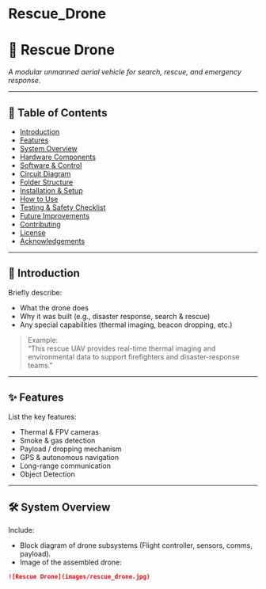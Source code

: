 # Rescue_Drone
# 🚁 Rescue Drone

_A modular unmanned aerial vehicle for search, rescue, and emergency response._

---

## 📑 Table of Contents
- [Introduction](#introduction)
- [Features](#features)
- [System Overview](#system-overview)
- [Hardware Components](#hardware-components)
- [Software & Control](#software--control)
- [Circuit Diagram](#circuit-diagram)
- [Folder Structure](#folder-structure)
- [Installation & Setup](#installation--setup)
- [How to Use](#how-to-use)
- [Testing & Safety Checklist](#testing--safety-checklist)
- [Future Improvements](#future-improvements)
- [Contributing](#contributing)
- [License](#license)
- [Acknowledgements](#acknowledgements)

---

## 📝 Introduction
Briefly describe:
- What the drone does  
- Why it was built (e.g., disaster response, search & rescue)  
- Any special capabilities (thermal imaging, beacon dropping, etc.)

> Example:  
> “This rescue UAV provides real-time thermal imaging and environmental data to support firefighters and disaster-response teams.”

---

## ✨ Features
List the key features:
- Thermal & FPV cameras  
- Smoke & gas detection  
- Payload / dropping mechanism  
- GPS & autonomous navigation  
- Long-range communication
- Object Detection

---

## 🛠️ System Overview
Include:
- Block diagram of drone subsystems (Flight controller, sensors, comms, payload).  
- Image of the assembled drone:

```markdown
![Rescue Drone](images/rescue_drone.jpg)
